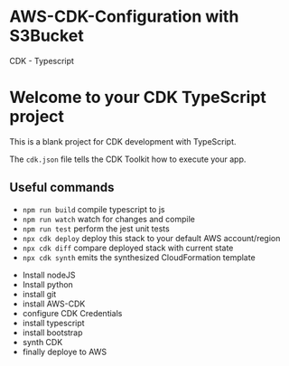 # AWS-CDK-Configuration with S3Bucket
CDK - Typescript

# Welcome to your CDK TypeScript project

This is a blank project for CDK development with TypeScript.

The `cdk.json` file tells the CDK Toolkit how to execute your app.

## Useful commands

* `npm run build`   compile typescript to js
* `npm run watch`   watch for changes and compile
* `npm run test`    perform the jest unit tests
* `npx cdk deploy`  deploy this stack to your default AWS account/region
* `npx cdk diff`    compare deployed stack with current state
* `npx cdk synth`   emits the synthesized CloudFormation template

<ul>
  <li>Install nodeJS</li>
  <li>Install python</li>
  <li>install git</li>

  <li>install AWS-CDK</li>
  <li>configure CDK Credentials</li>
  <li>install typescript</li>
  <li>install bootstrap</li>
  <li>synth CDK</li>
  <li>finally deploye to AWS</li>
</ul>


  
</ul>


